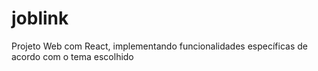 # joblink
 Projeto Web com React, implementando funcionalidades específicas de acordo com o tema escolhido
